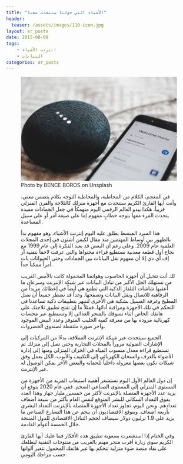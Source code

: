```yaml
---
title: "الأشياء التي حولنا ستتحدث معنا"
header: 
  teaser: /assets/images/110-icon.jpg
layout: ar_posts
date: 2015-08-09
tags:
    - انترنت الأشياء
    - البيانات
categories: ar_posts
---
```

<figure class="image">
    <a href="/assets/images//assets/images/110-icon.jpg"><img src="/assets/images/110-icon.jpg"></a>
    <figcaption>Photo by BENCE BOROS on Unsplash</figcaption>


في المعجم، الكلام من المخاطبة، والمخاطبة التوجه بكلام يتضمن معنى، وأنت أيها القارئ الكريم ستتحدث مع أجهزة منزلك كالثلاجة والفرن المنزلي قريباً. هكذا يبدو العالم الرقمي اليوم منهمكاً في جعل الجمادات مفيدة يتحدث المرء معها بتوجه خطابٍ مفهوم إما على صيغة أمر أو على سبيل المساعدة.

هذا السرد المبسط يطلق عليه اليوم إنترنت الأشياء، وهو مفهوم بدأ بالظهور بين أوساط المهتمين منذ مقال لكيفن أشتون في إحدى المجلات العلمية عام 2009. وعلى رغم أن البعض قد يعيد الفكرة إلى عام 1999 مع نجاح أول قطعة معدنية نستطيع قراءة محتواها والتي عرفت لاحقاً بتقنية آر إف أي دي إلا أن مفهوم نقل البيانات بين الجمادات وحتى الحيوانات بات أمراً ممكناً جداً.

لك أنت تتخيل أن أجهزة الحاسوب وهواتفنا المحمولة كانت بالأمس القريب من تستهلك الجل الأكبر من تبادل البيانات عبر شبكة الإنترنت وسرعان ما أعقبها شاشات التلفاز الذكية التي تطمع هي أيضاً في إعطائك مزيداً من الرفاهية للاتصال ونقل البيانات وتصفحها. وغداً قد نضطر جميعاً أن نصل المطبخ وغرفة الغسيل بشكبة هي الأخرى لننبهر بتطبيقات ذكية تساعدنا في التحكم في تلك الأجهزة ومراقبة أدائها. فمثلاً ما إن تفتح تطبيق ثلاجتك على هاتفك الخاص أثناء تسوقك بالمتجر الغذائي إلا وتستطيع عبر مجسات كهربائية مزودة بها من معرفة كمية الحليب المتوفر وعدد البيض الموجود وآخر صورة ملتقطة لصندوق الخضروات.

الجميع سيتحدث عبر شبكة الإنترنت العملاقة، بدءًا من المركبات إلى الإشارات الضوئية مروراً بالمحلات التجارية وحتى تصل إلى منزلك ثم تستطيع قراءة معدل منسوب المياه في الخزان المنزلي ومنها إلى إدارة الأضواء بالغرف والسخان الكهربائي إلى التكييف والأبوب. الكل يعمل وفق شبكات تكون بعضها معزولة داخلياً للحماية والبعض الآخر يمكن الوصول له عبر الإنترنت.

إن دول العالم الأول اليوم تستشعر أهمية استيعاب المزيد من الأجهزة من المستوى المنزلي إلى المستوى الصناعي الضخم. ففي عام 2020 يتوقع أن يزيد عدد الأجهزة المتصلة بالإنترنت لأكثر من خمسين مليار جهاز وهذا العدد يفوق التعداد السكاني للبشر المتوقع لنفس العام بأكثر من سبعة أضعاف تعدادهم. ونحن اليوم، تجاوز تعداد الأجهزة المتصلة بالإنترنت التعداد البشري بأربعة أضعاف. ويتوقع الاقتصاديون أن ينجم عن هذا التسارع الصناعي ما يزيد على 1.9 ترليون دولار سيضاف لحجم التبادل الاقتصادي للدول المنتجة خلال الخمسة أعوام القادمة.

وفي الختام إذا استشعرت بصعوبة تطبيق هذه الأفكار فما عليك أيها القارئ الكريم سوى زيارة أقرب متجر مهتم بالغريب من منتوجات التقنية ليطلعك على نفاد منصة ضوء منزلية تتحكم بها عبر هاتفك المحمول تتغير ألوانها حسب مزاجك اليومي.